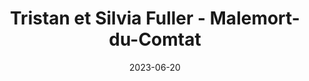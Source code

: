 ---
title: Tristan et Silvia Fuller - Malemort-du-Comtat
date: 2023-06-20
description: Description à compléter.
featured_image: /assets/img/testimonials/tristan-et-silvia-fuller/01.jpeg
testimonial:
    buyer:
        fullname: Tristan et Silvia Fuller
        firstname: Tristan et Silvia
    project_type: achat
    city: Malemort-du-Comtat
    comment: Frédérique nous a guidé et accompagné dans notre projet avec son expertise, sa gentillesse et son efficacité. Pendant tout le processus, sa voix rassurante, sa perspicacité et ses conseils nous ont énormément soutenus. D’ailleurs, Frédérique a toujours été disponible en cas d’urgence, notamment pendant le weekend, et elle était capable de répondre à toute question que nous avons eue. C’était surtout apprécié avec notre achat à distance et sa volonté de nous aider ’sur place’ était vraiment indispensable. Un grand merci pour tout Fréderique !
    answer:
    platform: Immodvisor
    link: https://www.immodvisor.com/pro/mon-chasseur-immo-frederique-lodola-avignon-84000-48627.html
images:
    - url: /assets/img/testimonials/tristan-et-silvia-fuller/01.jpeg
    - url: /assets/img/testimonials/tristan-et-silvia-fuller/02.jpeg
    - url: /assets/img/testimonials/tristan-et-silvia-fuller/03.jpeg
    - url: /assets/img/testimonials/tristan-et-silvia-fuller/04.jpeg
    - url: /assets/img/testimonials/tristan-et-silvia-fuller/05.jpeg
    - url: /assets/img/testimonials/tristan-et-silvia-fuller/06.jpeg
---